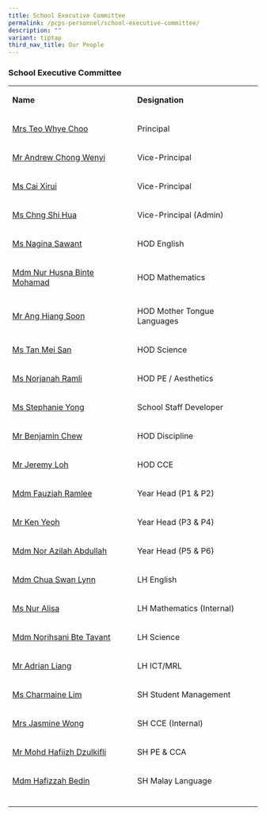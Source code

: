 ```yaml
---
title: School Executive Committee
permalink: /pcps-personnel/school-executive-committee/
description: ""
variant: tiptap
third_nav_title: Our People
---
```

<h3>School Executive Committee</h3>
<table style="minWidth: 50px">
<colgroup>
<col>
<col>
</colgroup>
<tbody>
<tr>
<td rowspan="1" colspan="1">
<p><strong>Name</strong>
</p>
</td>
<td rowspan="1" colspan="1">
<p><strong>Designation</strong>
</p>
</td>
</tr>
<tr>
<td rowspan="1" colspan="1">
<p><a href="mailto: punggolcove_ps@moe.edu.sg" rel="noopener noreferrer nofollow" target="_blank">Mrs Teo Whye Choo</a>
</p>
</td>
<td rowspan="1" colspan="1">
<p>Principal</p>
</td>
</tr>
<tr>
<td rowspan="1" colspan="1">
<p><a href="mailto: punggolcove_ps@moe.edu.sg" rel="noopener noreferrer nofollow" target="_blank">Mr Andrew Chong Wenyi</a>
</p>
</td>
<td rowspan="1" colspan="1">
<p>Vice-Principal</p>
</td>
</tr>
<tr>
<td rowspan="1" colspan="1">
<p><a href="mailto: punggolcove_ps@moe.edu.sg" rel="noopener noreferrer nofollow" target="_blank">Ms Cai Xirui</a>
</p>
</td>
<td rowspan="1" colspan="1">
<p>Vice-Principal</p>
</td>
</tr>
<tr>
<td rowspan="1" colspan="1">
<p><a href="" rel="noopener noreferrer nofollow" target="_blank">Ms Chng Shi Hua</a>
</p>
</td>
<td rowspan="1" colspan="1">
<p>Vice-Principal (Admin)</p>
</td>
</tr>
<tr>
<td rowspan="1" colspan="1">
<p><a href="mailto: sawant_nagina_ishtiyaq_ahmed@schools.gov.sg" rel="noopener noreferrer nofollow" target="_blank">Ms Nagina Sawant</a>
</p>
</td>
<td rowspan="1" colspan="1">
<p>HOD English</p>
</td>
</tr>
<tr>
<td rowspan="1" colspan="1">
<p><a href="mailto: nur_husna_mohamad@schools.gov.sg" rel="noopener noreferrer nofollow" target="_blank">Mdm Nur Husna Binte Mohamad</a>
</p>
</td>
<td rowspan="1" colspan="1">
<p>HOD Mathematics</p>
</td>
</tr>
<tr>
<td rowspan="1" colspan="1">
<p><a href="mailto: ang_hiang_soon@schools.gov.sg" rel="noopener noreferrer nofollow" target="_blank">Mr Ang Hiang Soon</a>
</p>
</td>
<td rowspan="1" colspan="1">
<p>HOD Mother Tongue Languages</p>
</td>
</tr>
<tr>
<td rowspan="1" colspan="1">
<p><a href="mailto: tan_mei_san@schools.gov.sg" rel="noopener noreferrer nofollow" target="_blank">Ms Tan Mei San</a>
</p>
</td>
<td rowspan="1" colspan="1">
<p>HOD Science</p>
</td>
</tr>
<tr>
<td rowspan="1" colspan="1">
<p><a href="mailto: norjanah_ramli@schools.gov.sg" rel="noopener noreferrer nofollow" target="_blank">Ms Norjanah Ramli</a>
</p>
</td>
<td rowspan="1" colspan="1">
<p>HOD PE / Aesthetics</p>
</td>
</tr>
<tr>
<td rowspan="1" colspan="1">
<p><a href="mailto: yong_wei_min_stephanie@schools.gov.sg" rel="noopener noreferrer nofollow" target="_blank">Ms Stephanie Yong</a>
</p>
</td>
<td rowspan="1" colspan="1">
<p>School Staff Developer</p>
</td>
</tr>
<tr>
<td rowspan="1" colspan="1">
<p><a href="mailto: chew_chung_siong@schools.gov.sg" rel="noopener noreferrer nofollow" target="_blank">Mr Benjamin Chew</a>
</p>
</td>
<td rowspan="1" colspan="1">
<p>HOD Discipline</p>
</td>
</tr>
<tr>
<td rowspan="1" colspan="1">
<p><a href="mailto: jeremy_loh@schools.gov.sg" rel="noopener noreferrer nofollow" target="_blank">Mr Jeremy Loh</a>
</p>
</td>
<td rowspan="1" colspan="1">
<p>HOD CCE</p>
</td>
</tr>
<tr>
<td rowspan="1" colspan="1">
<p><a href="mailto: fauziah_ramlee@schools.gov.sg" rel="noopener noreferrer nofollow" target="_blank">Mdm Fauziah Ramlee</a>
</p>
</td>
<td rowspan="1" colspan="1">
<p>Year Head (P1 &amp; P2)</p>
</td>
</tr>
<tr>
<td rowspan="1" colspan="1">
<p><a href="mailto: yeoh_ghim_boon@schools.gov.sg" rel="noopener noreferrer nofollow" target="_blank">Mr Ken Yeoh</a>
</p>
</td>
<td rowspan="1" colspan="1">
<p>Year Head (P3 &amp; P4)</p>
</td>
</tr>
<tr>
<td rowspan="1" colspan="1">
<p><a href="mailto: nor_azilah_abdullah@schools.gov.sg" rel="noopener noreferrer nofollow" target="_blank">Mdm Nor Azilah Abdullah</a>
</p>
</td>
<td rowspan="1" colspan="1">
<p>Year Head (P5 &amp; P6)</p>
</td>
</tr>
<tr>
<td rowspan="1" colspan="1">
<p><a href="mailto: chua_swan_lynn@schools.gov.sg" rel="noopener noreferrer nofollow" target="_blank">Mdm Chua Swan Lynn</a>
</p>
</td>
<td rowspan="1" colspan="1">
<p>LH English</p>
</td>
</tr>
<tr>
<td rowspan="1" colspan="1">
<p><a href="mailto: nur_alisa_zanal@schools.gov.sg" rel="noopener nofollow" target="_blank">Ms Nur Alisa</a>
</p>
</td>
<td rowspan="1" colspan="1">
<p>LH Mathematics (Internal)</p>
</td>
</tr>
<tr>
<td rowspan="1" colspan="1">
<p><a href="mailto: norihsani_tavant@schools.gov.sg" rel="noopener noreferrer nofollow" target="_blank">Mdm Norihsani Bte Tavant</a>
</p>
</td>
<td rowspan="1" colspan="1">
<p>LH Science</p>
</td>
</tr>
<tr>
<td rowspan="1" colspan="1">
<p><a href="mailto: Adrian_LIANG@schools.gov.sg" rel="noopener noreferrer nofollow" target="_blank">Mr Adrian Liang</a>
</p>
</td>
<td rowspan="1" colspan="1">
<p>LH ICT/MRL</p>
</td>
</tr>
<tr>
<td rowspan="1" colspan="1">
<p><a href="mailto: charmaine_lim@schools.gov.sg" rel="noopener noreferrer nofollow" target="_blank">Ms Charmaine Lim</a>
</p>
</td>
<td rowspan="1" colspan="1">
<p>SH Student Management</p>
</td>
</tr>
<tr>
<td rowspan="1" colspan="1">
<p><a href="mailto: tang_yuen_har_jasmine@schools.gov.sg" rel="noopener noreferrer nofollow" target="_blank">Mrs Jasmine Wong</a>
</p>
</td>
<td rowspan="1" colspan="1">
<p>SH CCE (Internal)</p>
</td>
</tr>
<tr>
<td rowspan="1" colspan="1">
<p><a href="mailto: mohammed_hafiizh_dzulkifli@schools.gov.sg" rel="noopener noreferrer nofollow" target="_blank">Mr Mohd Hafiizh Dzulkifli</a>
</p>
</td>
<td rowspan="1" colspan="1">
<p>SH PE &amp; CCA</p>
</td>
</tr>
<tr>
<td rowspan="1" colspan="1">
<p><a href="mailto: hafizzah_bedin@schools.gov.sg" rel="noopener noreferrer nofollow" target="_blank">Mdm Hafizzah Bedin</a>
</p>
</td>
<td rowspan="1" colspan="1">
<p>SH Malay Language</p>
</td>
</tr>
<tr>
<td rowspan="1" colspan="1">
<p></p>
</td>
<td rowspan="1" colspan="1">
<p></p>
</td>
</tr>
</tbody>
</table>
<p></p>